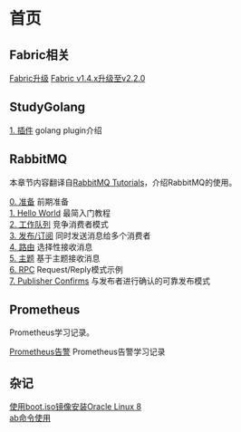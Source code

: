 # 首页

## Fabric相关

[Fabric升级](fabric/upgrade.md)
[Fabric v1.4.x升级至v2.2.0](fabric/example.md)

## StudyGolang

[1. 插件](golang/plugin.md) golang plugin介绍

## RabbitMQ

本章节内容翻译自[RabbitMQ Tutorials](https://www.rabbitmq.com/getstarted.html)，介绍RabbitMQ的使用。

[0. 准备](RabbitMQ/00.md) 前期准备  
[1. Hello World](RabbitMQ/1.md) 最简入门教程  
[2. 工作队列](RabbitMQ/2.md) 竞争消费者模式  
[3. 发布/订阅](RabbitMQ/3.md) 同时发送消息给多个消费者  
[4. 路由](RabbitMQ/4.md) 选择性接收消息  
[5. 主题](RabbitMQ/5.md) 基于主题接收消息  
[6. RPC](RabbitMQ/6.md) Request/Reply模式示例  
[7. Publisher Confirms](RabbitMQ/7.md) 与发布者进行确认的可靠发布模式  

## Prometheus

Prometheus学习记录。

[Prometheus告警](Prometheus/alertmanager.md) Prometheus告警学习记录

## 杂记

[使用boot.iso镜像安装Oracle Linux 8](杂记/boot镜像安装OL8.md)  
[ab命令使用](杂记/ab使用.md)  